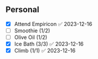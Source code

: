 ## Personal
- [x] Attend Empiricon ✅ 2023-12-16
- [ ] Smoothie (1/2)
- [ ] Olive Oil (1/2)
- [x] Ice Bath (3\/3) ✅ 2023-12-16
- [x] Climb (1/1) ✅ 2023-12-16